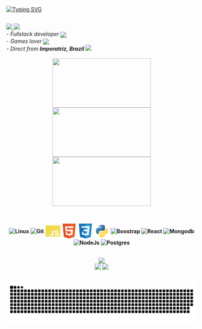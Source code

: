 <a href="https://git.io/typing-svg"><img src="https://readme-typing-svg.herokuapp.com?font=Fuzzy+Bubbles&size=40&pause=1000&color=3A49FF&vCenter=true&width=700&lines=Hello+World%2C+I'm+Tamuz%F0%9F%A6%96" alt="Typing SVG" /></a>
  ##
  <a target="_blank" href="mailto:igortamuz@gmail.com">
    <img src="https://img.shields.io/badge/-Gmail-D14836?style=for-the-badge&logo=Gmail&logoColor=white"></img>
  </a>
   <a href="https://www.linkedin.com/in/igor-tamuz-913b001b8/" target="_blank">
    <img src="https://img.shields.io/badge/-LinkedIn-%230077B5?style=for-the-badge&logo=linkedin&logoColor=white" target="_blank">
   </a> 
  <!--<a href="https://instagram.com/zeus.avi" target="_blank"><img src="https://img.shields.io/badge/-Instagram-%23E4405F?style=for-the-badge&logo=instagram&logoColor=white" target="_blank"></a>-->
  <div> 
    <div>
    <em> 
  - Fullstack developer <img src="https://i.pinimg.com/originals/57/18/5d/57185d2176d7cbaebdb74c00ce1b9ebf.gif" height="40" align="center"> </img> <br>
  - Games lover <img src="https://64.media.tumblr.com/4f6e8d2395f3b913a67613ba6101d568/tumblr_mpvv1jre3q1rfjowdo1_500.gif" height="34" align="center"> </img> <br>
  - Direct from <b>Imperatriz, Brazil <img src="https://cdn-icons-png.flaticon.com/512/330/330430.png" width="13" /><br>
  <br>
 
   </em>
   
  </div>    
  
   <div align="center"> 
      <img src="https://images-wixmp-ed30a86b8c4ca887773594c2.wixmp.com/f/6087700b-332f-4ec4-9b4e-58001a389e60/da8yaba-62a7d499-8042-44c5-9845-a2cb6ebb0dfc.gif?token=eyJ0eXAiOiJKV1QiLCJhbGciOiJIUzI1NiJ9.eyJzdWIiOiJ1cm46YXBwOjdlMGQxODg5ODIyNjQzNzNhNWYwZDQxNWVhMGQyNmUwIiwiaXNzIjoidXJuOmFwcDo3ZTBkMTg4OTgyMjY0MzczYTVmMGQ0MTVlYTBkMjZlMCIsIm9iaiI6W1t7InBhdGgiOiJcL2ZcLzYwODc3MDBiLTMzMmYtNGVjNC05YjRlLTU4MDAxYTM4OWU2MFwvZGE4eWFiYS02MmE3ZDQ5OS04MDQyLTQ0YzUtOTg0NS1hMmNiNmViYjBkZmMuZ2lmIn1dXSwiYXVkIjpbInVybjpzZXJ2aWNlOmZpbGUuZG93bmxvYWQiXX0.uRj2kd1Obs-xrfZCwfyP7O776ef2yNJN5jQMvNPC6yg" height="130" width="260" align="center">
      <img src="https://mir-s3-cdn-cf.behance.net/project_modules/max_1200/228735137119811.62054724baf0b.gif" height="130" width="260" align="center">
      <img src="https://i.pinimg.com/originals/66/d8/3f/66d83f35b05ea7cd86d13a0dc4a2ca16.gif" height="130" width="260" align="center">
 
   </div>

  </div>
 
 ##
<link rel="stylesheet" href="https://cdn.jsdelivr.net/gh/devicons/devicon@latest/devicon.min.css">

 <div style="display: inline_block" align="center"><br>
  <img align="center" alt="Linux" height="40" width="40" src="https://cdn.jsdelivr.net/gh/devicons/devicon/icons/linux/linux-original.svg" />
  <img align="center" alt="Git" height="40" width="40" src="https://cdn.jsdelivr.net/gh/devicons/devicon/icons/git/git-original.svg" />
  <img align="center" alt="Rafa-Js" height="30" width="40" src="https://raw.githubusercontent.com/devicons/devicon/master/icons/javascript/javascript-plain.svg">
  <img align="center" alt="HTML" height="40" width="40" src="https://raw.githubusercontent.com/devicons/devicon/master/icons/html5/html5-original.svg">
  <img align="center" alt="CSS" height="40" width="40" src="https://raw.githubusercontent.com/devicons/devicon/master/icons/css3/css3-original.svg">
  <img align="center" alt="Python" height="40" width="40" src="https://raw.githubusercontent.com/devicons/devicon/master/icons/python/python-original.svg">
  <img align="center" alt="Boostrap" height="40" width="40" src="https://cdn.jsdelivr.net/gh/devicons/devicon/icons/bootstrap/bootstrap-original.svg">
  <img align="center" alt="React" height="40" width="40" src="https://cdn.jsdelivr.net/gh/devicons/devicon/icons/react/react-original.svg" />
  <img align="center" alt="Mongodb" height="40" width="40" src="https://cdn.jsdelivr.net/gh/devicons/devicon/icons/mongodb/mongodb-original.svg"/>
  <img align="center" alt="NodeJs" height="40" width="40" src="https://cdn.jsdelivr.net/gh/devicons/devicon/icons/nodejs/nodejs-original.svg" />
  <img align="center" alt="Postgres" height="40" width="40" src="https://cdn.jsdelivr.net/gh/devicons/devicon/icons/postgresql/postgresql-plain-wordmark.svg" />     
 </div>
  
   
##
<div align="center" >
  
  <img align="center" height="300em" src="https://camo.githubusercontent.com/36500fe1645489b5fc245d2e6b129426a1d139cc3ae4f8389099aa14d3bb0667/68747470733a2f2f7777772e7468656d61737465727069636b732e636f6d2f77702d636f6e74656e742f75706c6f6164732f323032302f30342f32326232323238373630323532332e356462643239303831353631642e676966"/>
  
  <div>
  <img height="180em" src="https://github-readme-stats.vercel.app/api?username=Tamuzeus&show_icons=true&theme=dark&include_all_commits=true&count_private=true"/>
  <img height="180em" src="https://github-readme-stats.vercel.app/api/top-langs/?username=Tamuzeus&layout=compact&langs_count=7&theme=dark"/>
  </div>
</div>
 
   ##
 
   
  ![Snake animation](https://github.com/tamuzeus/tamuzeus/blob/output/github-contribution-grid-snake.svg)
